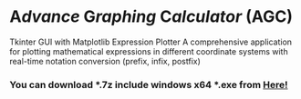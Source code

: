# A*dvance* G*raphing* C*alculator* (AGC)
Tkinter GUI with Matplotlib Expression Plotter  A comprehensive application for plotting mathematical expressions in different coordinate systems with real-time notation conversion (prefix, infix, postfix)
### You can download *.7z include windows x64 *.exe from [Here!](https://drive.google.com/file/d/1yUDSpmsK23oKZYDvsI6twoonRKpo6Io0/view?usp=drive_link)
